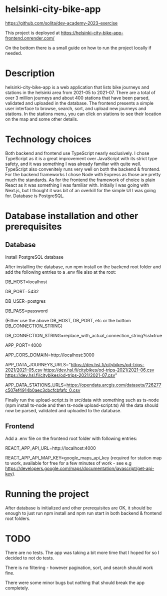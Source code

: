 # helsinki-city-bike-app
https://github.com/solita/dev-academy-2023-exercise

This project is deployed at https://helsinki-city-bike-app-frontend.onrender.com/

On the bottom there is a small guide on how to run the project locally if needed.

# Description
helsinki-city-bike-app is a web application that lists bike journeys and stations in the helsinki area from 2021-05 to 2021-07. There are a total of over 3 million journeys and about 400 stations that have been parsed, validated and uploaded in the database. The frontend presents a simple user interface to browse, search, sort, and upload new journeys and stations. In the stations menu, you can click on stations to see their location on the map and some other details.

# Technology choices
Both backend and frontend use TypeScript nearly exclusively. I chose TypeScript as it is a great improvement over JavaScript with its strict type safety, and it was something I was already familiar with quite well. TypeScript also convenitely runs very well on both the backend & frontend. For the backend frameworks I chose Node with Express as those are pretty much the standards. As for the frontend the framework of choice is plain React as it was something I was familiar with. Initially I was going with Next.js, but I thought it was bit of an overkill for the simple UI I was going for. Database is PostgreSQL.

# Database installation and other prerequisites

## Database
Install PostgreSQL database

After installing the database, run npm install on the backend root folder and add the following entries to a .env file also at the root:

DB_HOST=localhost

DB_PORT=5432

DB_USER=postgres

DB_PASS=password

(Either use the above DB_HOST, DB_PORT, etc or the bottom DB_CONNECTION_STRING)

DB_CONNECTION_STRING=replace_with_actual_connection_string?ssl=true

APP_PORT=4000

APP_CORS_DOMAIN=http://localhost:3000

APP_DATA_JOURNEYS_URLS="https://dev.hsl.fi/citybikes/od-trips-2021/2021-05.csv https://dev.hsl.fi/citybikes/od-trips-2021/2021-06.csv https://dev.hsl.fi/citybikes/od-trips-2021/2021-07.csv"

APP_DATA_STATIONS_URLS=https://opendata.arcgis.com/datasets/726277c507ef4914b0aec3cbcfcbfafc_0.csv

Finally run the upload-script.ts in src/data with something such as ts-node (npm install ts-node and then ts-node upload-script.ts)
All the data should now be parsed, validated and uploaded to the database.

## Frontend
Add a .env file on the frontend root folder with following entries:

REACT_APP_API_URL=http://localhost:4000

REACT_APP_API_MAP_KEY=google_maps_api_key (required for station map to work, available for free for a few minutes of work - see e.g https://developers.google.com/maps/documentation/javascript/get-api-key).

# Running the project
After database is initialized and other prerequisites are OK, it should be enough to just run npm install and npm run start in both backend & frontend root folders.

# TODO
There are no tests. The app was taking a bit more time that I hoped for so I decided to not do tests.

There is no filtering - however pagination, sort, and search should work fine.

There were some minor bugs but nothing that should break the app completely.
